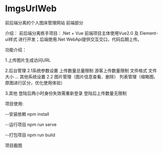 # ImgsUrlWeb

前后端分离的个人图床管理网站 前端部分
 
介绍：
 前后端分离练手项目：.Net + Vue
 前端项目主体使用Vue2.0 及 Element-ui样式 进行开发；后端使用.Net WebApi提供交互交口，代码后期上传。
 
功能介绍：
 
 1.上传图片生成访问URL
 
 2.后台管理
   2.1系统参数设置
     上传数量总量限制
     游客上传数量限制
     文件格式
     文件大小
     ...
     其他系统设置
   2.2
     图片管理（图片信息查看、删除）
     列表管理（缩略图、原图进行区分，优化使用体验）

3.其他
  登陆后两小时身份失效需重新登录
  登陆后上传数量无限制
  
  
项目使用:

  --安装依赖
  npm install

  --运行项目
  npm run serve

  --打包项目
  npm run build
  
项目截图
<img src=""/>
